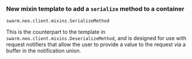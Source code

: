 ### New mixin template to add a `serialize` method to a container

`swarm.neo.client.mixins.SerializeMethod`

This is the counterpart to the template in
`swarm.neo.client.mixins.DeserializeMethod`, and is designed for use with
request notifiers that allow the user to provide a value to the request via a
buffer in the notification union.

